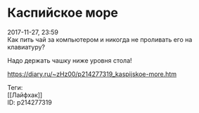 Каспийское море
================

   
 2017-11-27, 23:59   
  Как пить чай за компьютером и никогда не проливать его на клавиатуру?   
   
 Надо держать чашку ниже уровня стола!   
    
 <https://diary.ru/~zHz00/p214277319_kaspijskoe-more.htm>   
   
 Теги:   
 [[Лайфхак]]   
 ID: p214277319